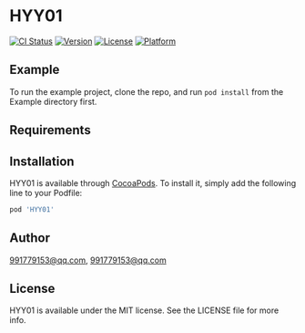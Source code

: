 # HYY01

[![CI Status](https://img.shields.io/travis/991779153@qq.com/HYY01.svg?style=flat)](https://travis-ci.org/991779153@qq.com/HYY01)
[![Version](https://img.shields.io/cocoapods/v/HYY01.svg?style=flat)](https://cocoapods.org/pods/HYY01)
[![License](https://img.shields.io/cocoapods/l/HYY01.svg?style=flat)](https://cocoapods.org/pods/HYY01)
[![Platform](https://img.shields.io/cocoapods/p/HYY01.svg?style=flat)](https://cocoapods.org/pods/HYY01)

## Example

To run the example project, clone the repo, and run `pod install` from the Example directory first.

## Requirements

## Installation

HYY01 is available through [CocoaPods](https://cocoapods.org). To install
it, simply add the following line to your Podfile:

```ruby
pod 'HYY01'
```

## Author

991779153@qq.com, 991779153@qq.com

## License

HYY01 is available under the MIT license. See the LICENSE file for more info.
